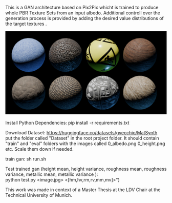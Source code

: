 This is a GAN architecture based on Pix2Pix whicht is trained to produce whole PBR Texture Sets from an input albedo.
Additional controll over the generation process is provided by adding the desired value distributions of the target textures .

![alt text](resources/example.png "Example")


Install Python Dependencies:
pip install -r requirements.txt

Download Dataset: 
https://huggingface.co/datasets/gvecchio/MatSynth  
put the folder called "Dataset" in the root project folder. It should contain "train" and "eval" folders with the images called 0_albedo.png 0_height.png etc.
Scale them down if needed.  

train gan: sh run.sh

Test trained gan (height mean, height variance, roughness mean, roughness variance, metallic mean, metallic variance ):  
python test.py <image.jpg> <[hm,hv,rm,rv,mm,mv]>")


This work was made in context of a Master Thesis at the LDV Chair at the Technical University of Munich.  
